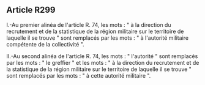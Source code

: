 Article R299
----
I.-Au premier alinéa de l'article R. 74, les mots : " à la direction du
recrutement et de la statistique de la région militaire sur le territoire de
laquelle il se trouve " sont remplacés par les mots : " à l'autorité militaire
compétente de la collectivité ".

II.-Au second alinéa de l'article R. 74, les mots : " l'autorité " sont
remplacés par les mots : " le greffier " et les mots : " à la direction du
recrutement et de la statistique de la région militaire sur le territoire de
laquelle il se trouve " sont remplacés par les mots : " à cette autorité
militaire ".
